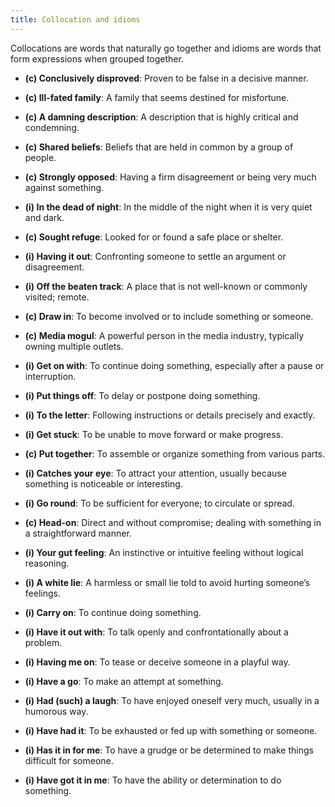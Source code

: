 ```yaml
---
title: Collocation and idioms
---
```




Collocations are words that naturally go together and idioms are words that form expressions when grouped together.

-   **(c) Conclusively disproved**: Proven to be false in a decisive manner.
-   **(c) Ill-fated family**: A family that seems destined for misfortune.
-   **(c) A damning description**: A description that is highly critical and condemning.
-   **(c) Shared beliefs**: Beliefs that are held in common by a group of people.
-   **(c) Strongly opposed**: Having a firm disagreement or being very much against something.
-   **(i) In the dead of night**: In the middle of the night when it is very quiet and dark.
-   **(c) Sought refuge**: Looked for or found a safe place or shelter.
-   **(i) Having it out**: Confronting someone to settle an argument or disagreement.
-   **(i) Off the beaten track**: A place that is not well-known or commonly visited; remote.
-   **(c) Draw in**: To become involved or to include something or someone.
-   **(c) Media mogul**: A powerful person in the media industry, typically owning multiple outlets.

-   **(i) Get on with**: To continue doing something, especially after a pause or interruption.
-   **(i) Put things off**: To delay or postpone doing something.
-   **(i) To the letter**: Following instructions or details precisely and exactly.
-   **(i) Get stuck**: To be unable to move forward or make progress.
-   **(c) Put together**: To assemble or organize something from various parts.
-   **(i) Catches your eye**: To attract your attention, usually because something is noticeable or interesting.
-   **(i) Go round**: To be sufficient for everyone; to circulate or spread.
-   **(c) Head-on**: Direct and without compromise; dealing with something in a straightforward manner.
-   **(i) Your gut feeling**: An instinctive or intuitive feeling without logical reasoning.
-   **(i) A white lie**: A harmless or small lie told to avoid hurting someone’s feelings.
-   **(i) Carry on**: To continue doing something.

-   **(i) Have it out with**: To talk openly and confrontationally about a problem.
-   **(i) Having me on**: To tease or deceive someone in a playful way.
-   **(i) Have a go**: To make an attempt at something.
-   **(i) Had (such) a laugh**: To have enjoyed oneself very much, usually in a humorous way.
-   **(i) Have had it**: To be exhausted or fed up with something or someone.
-   **(i) Has it in for me**: To have a grudge or be determined to make things difficult for someone.
-   **(i) Have got it in me**: To have the ability or determination to do something.
